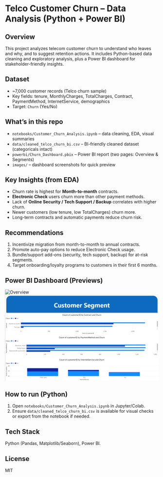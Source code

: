 # Telco Customer Churn – Data Analysis (Python + Power BI)

## Overview
This project analyzes telecom customer churn to understand who leaves and why, and to suggest retention actions. It includes Python-based data cleaning and exploratory analysis, plus a Power BI dashboard for stakeholder-friendly insights.

## Dataset
- ~7,000 customer records (Telco churn sample)
- Key fields: tenure, MonthlyCharges, TotalCharges, Contract, PaymentMethod, InternetService, demographics
- Target: `Churn` (Yes/No)

## What’s in this repo
- `notebooks/Customer_Churn_Analysis.ipynb` – data cleaning, EDA, visual summaries
- `data/cleaned_telco_churn_bi.csv` – BI-friendly cleaned dataset (categoricals intact)
- `powerbi/Churn_Dashboard.pbix` – Power BI report (two pages: Overview & Segments)
- `images/` – dashboard screenshots for quick preview

## Key Insights (from EDA)
- Churn rate is highest for **Month-to-month** contracts.
- **Electronic Check** users churn more than other payment methods.
- Lack of **Online Security / Tech Support / Backup** correlates with higher churn.
- Newer customers (low tenure, low TotalCharges) churn more.
- Long-term contracts and automatic payments reduce churn risk.

## Recommendations
1. Incentivize migration from month-to-month to annual contracts.
2. Promote auto-pay options to reduce Electronic Check usage.
3. Bundle/support add-ons (security, tech support, backup) for at-risk segments.
4. Target onboarding/loyalty programs to customers in their first 6 months.

## Power BI Dashboard (Previews)
![Overview](dashboard_Pics/dashboard_overview.png)
![Churn by Contract](dashboard_Pics/churn_by_contract.png)


## How to run (Python)
1. Open `notebooks/Customer_Churn_Analysis.ipynb` in Jupyter/Colab.
2. Ensure `data/cleaned_telco_churn_bi.csv` is available for visual checks or export from the notebook if needed.

## Tech Stack
Python (Pandas, Matplotlib/Seaborn), Power BI.

## License
MIT
